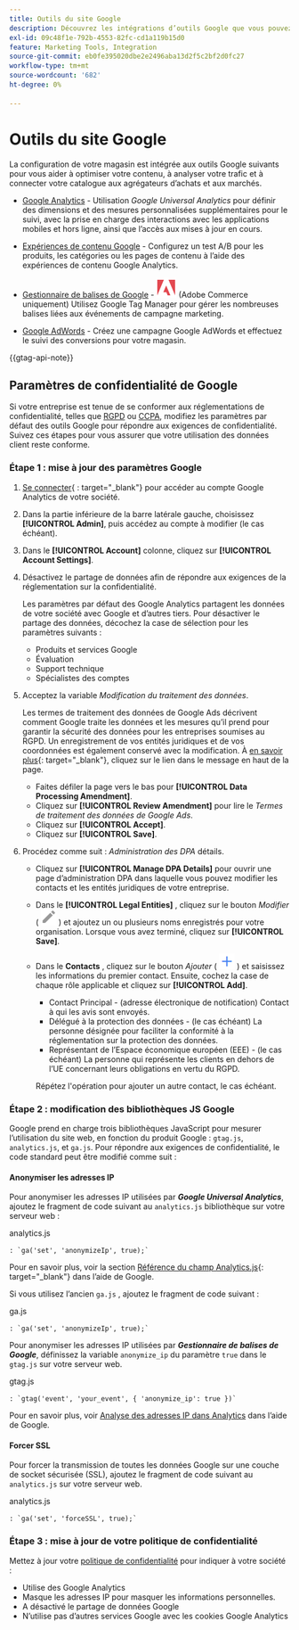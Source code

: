 ```yaml
---
title: Outils du site Google
description: Découvrez les intégrations d’outils Google que vous pouvez utiliser pour optimiser votre contenu, analyser votre trafic et connecter votre catalogue aux agrégateurs d’achats et aux marchés.
exl-id: 09c48f1e-792b-4553-82fc-cd1a119b15d0
feature: Marketing Tools, Integration
source-git-commit: eb0fe395020dbe2e2496aba13d2f5c2bf2d0fc27
workflow-type: tm+mt
source-wordcount: '682'
ht-degree: 0%

---
```


# Outils du site Google

La configuration de votre magasin est intégrée aux outils Google suivants pour vous aider à optimiser votre contenu, à analyser votre trafic et à connecter votre catalogue aux agrégateurs d’achats et aux marchés.

- [Google Analytics](google-analytics.md) - Utilisation _Google Universal Analytics_ pour définir des dimensions et des mesures personnalisées supplémentaires pour le suivi, avec la prise en charge des interactions avec les applications mobiles et hors ligne, ainsi que l’accès aux mises à jour en cours.

- [Expériences de contenu Google](google-content-experiments.md) - Configurez un test A/B pour les produits, les catégories ou les pages de contenu à l’aide des expériences de contenu Google Analytics.

- [Gestionnaire de balises de Google](google-tag-manager.md) - ![Adobe Commerce](../assets/adobe-logo.svg) (Adobe Commerce uniquement) Utilisez Google Tag Manager pour gérer les nombreuses balises liées aux événements de campagne marketing.

- [Google AdWords](google-adwords.md) - Créez une campagne Google AdWords et effectuez le suivi des conversions pour votre magasin.

{{gtag-api-note}}

## Paramètres de confidentialité de Google

Si votre entreprise est tenue de se conformer aux réglementations de confidentialité, telles que [RGPD](../getting-started/compliance-gdpr.md) ou [CCPA](../getting-started/compliance-ccpa.md), modifiez les paramètres par défaut des outils Google pour répondre aux exigences de confidentialité. Suivez ces étapes pour vous assurer que votre utilisation des données client reste conforme.

### Étape 1 : mise à jour des paramètres Google

1. [Se connecter][1]{ : target=&quot;_blank&quot;} pour accéder au compte Google Analytics de votre société.

1. Dans la partie inférieure de la barre latérale gauche, choisissez **[!UICONTROL Admin]**, puis accédez au compte à modifier (le cas échéant).

1. Dans le **[!UICONTROL Account]** colonne, cliquez sur **[!UICONTROL Account Settings]**.

1. Désactivez le partage de données afin de répondre aux exigences de la réglementation sur la confidentialité.

   Les paramètres par défaut des Google Analytics partagent les données de votre société avec Google et d’autres tiers. Pour désactiver le partage des données, décochez la case de sélection pour les paramètres suivants :

   - Produits et services Google
   - Évaluation
   - Support technique
   - Spécialistes des comptes

1. Acceptez la variable _Modification du traitement des données_.

   Les termes de traitement des données de Google Ads décrivent comment Google traite les données et les mesures qu’il prend pour garantir la sécurité des données pour les entreprises soumises au RGPD. Un enregistrement de vos entités juridiques et de vos coordonnées est également conservé avec la modification. À [en savoir plus][2]{: target=&quot;_blank&quot;}, cliquez sur le lien dans le message en haut de la page.

   - Faites défiler la page vers le bas pour **[!UICONTROL Data Processing Amendment]**.
   - Cliquez sur **[!UICONTROL Review Amendment]** pour lire le _Termes de traitement des données de Google Ads_.
   - Cliquez sur **[!UICONTROL Accept]**.
   - Cliquez sur **[!UICONTROL Save]**.

1. Procédez comme suit : _Administration des DPA_ détails.

   - Cliquez sur **[!UICONTROL Manage DPA Details]** pour ouvrir une page d’administration DPA dans laquelle vous pouvez modifier les contacts et les entités juridiques de votre entreprise.

   - Dans le **[!UICONTROL Legal Entities]** , cliquez sur le bouton _Modifier_ ( ![Icône Modifier Google](./assets/google-icon-edit.png) ) et ajoutez un ou plusieurs noms enregistrés pour votre organisation. Lorsque vous avez terminé, cliquez sur **[!UICONTROL Save]**.

   - Dans le **Contacts** , cliquez sur le bouton _Ajouter_ ( ![Icône Ajouter Google](./assets/google-icon-add.png) ) et saisissez les informations du premier contact. Ensuite, cochez la case de chaque rôle applicable et cliquez sur **[!UICONTROL Add]**.

      - Contact Principal - (adresse électronique de notification) Contact à qui les avis sont envoyés.
      - Délégué à la protection des données - (le cas échéant) La personne désignée pour faciliter la conformité à la réglementation sur la protection des données.
      - Représentant de l’Espace économique européen (EEE) - (le cas échéant) La personne qui représente les clients en dehors de l’UE concernant leurs obligations en vertu du RGPD.

     Répétez l&#39;opération pour ajouter un autre contact, le cas échéant.

### Étape 2 : modification des bibliothèques JS Google

Google prend en charge trois bibliothèques JavaScript pour mesurer l’utilisation du site web, en fonction du produit Google : `gtag.js`, `analytics.js`, et `ga.js`. Pour répondre aux exigences de confidentialité, le code standard peut être modifié comme suit :

#### Anonymiser les adresses IP

Pour anonymiser les adresses IP utilisées par **_Google Universal Analytics_**, ajoutez le fragment de code suivant au `analytics.js` bibliothèque sur votre serveur web :

analytics.js

```
: `ga('set', 'anonymizeIp', true);`
```

Pour en savoir plus, voir la section [Référence du champ Analytics.js][3]{: target=&quot;_blank&quot;} dans l’aide de Google.

Si vous utilisez l’ancien `ga.js` , ajoutez le fragment de code suivant :

ga.js

```
: `ga('set', 'anonymizeIp', true);`
```

Pour anonymiser les adresses IP utilisées par **_Gestionnaire de balises de Google_**, définissez la variable `anonymize_ip` du paramètre `true` dans le `gtag.js` sur votre serveur web.

gtag.js

```
: `gtag('event', 'your_event', { 'anonymize_ip': true })`
```

Pour en savoir plus, voir [Analyse des adresses IP dans Analytics][4] dans l’aide de Google.

#### Forcer SSL

Pour forcer la transmission de toutes les données Google sur une couche de socket sécurisée (SSL), ajoutez le fragment de code suivant au `analytics.js` sur votre serveur web.

analytics.js

```
: `ga('set', 'forceSSL', true);`
```

### Étape 3 : mise à jour de votre politique de confidentialité

Mettez à jour votre [politique de confidentialité](../getting-started/privacy-policy.md) pour indiquer à votre société :

- Utilise des Google Analytics
- Masque les adresses IP pour masquer les informations personnelles.
- A désactivé le partage de données Google
- N’utilise pas d’autres services Google avec les cookies Google Analytics

[1]: https://www.google.com/analytics/
[2]: https://support.google.com/analytics/answer/3379636
[3]: https://developers.google.com/analytics/devguides/collection/analyticsjs/field-reference
[4]: https://support.google.com/analytics/answer/2763052
